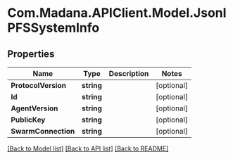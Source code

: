 
# Com.Madana.APIClient.Model.JsonIPFSSystemInfo

## Properties

Name | Type | Description | Notes
------------ | ------------- | ------------- | -------------
**ProtocolVersion** | **string** |  | [optional] 
**Id** | **string** |  | [optional] 
**AgentVersion** | **string** |  | [optional] 
**PublicKey** | **string** |  | [optional] 
**SwarmConnection** | **string** |  | [optional] 

[[Back to Model list]](../README.md#documentation-for-models)
[[Back to API list]](../README.md#documentation-for-api-endpoints)
[[Back to README]](../README.md)

